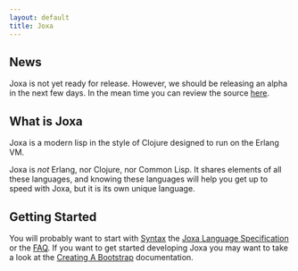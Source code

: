 ```yaml
---
layout: default
title: Joxa
---
```


News
----

Joxa is not yet ready for release. However, we should be releasing an
alpha in the next few days. In the mean time you can review the source
[here](https://github.com/erlware/joxa).


What is Joxa
------------

Joxa is a modern lisp in the style of Clojure designed to run on the
Erlang VM.

Joxa is *not* Erlang, nor Clojure, nor Common Lisp. It shares elements
of all these languages, and knowing these languages will help you get
up to speed with Joxa, but it is its own unique language.

Getting Started
---------------

You will probably want to start with
[Syntax](https://github.com/erlware/joxa/wiki/Syntax) the
[Joxa Language Specification](https://github.com/erlware/joxa/wiki/JoxaLanguageSpecification)
or the [FAQ](https://github.com/erlware/joxa/wiki/FAQ). If you want to
get started developing Joxa you may want to take a look at the
[Creating A Bootstrap](https://github.com/erlware/joxa/wiki/JoxaLanguageSpecification)
documentation.

